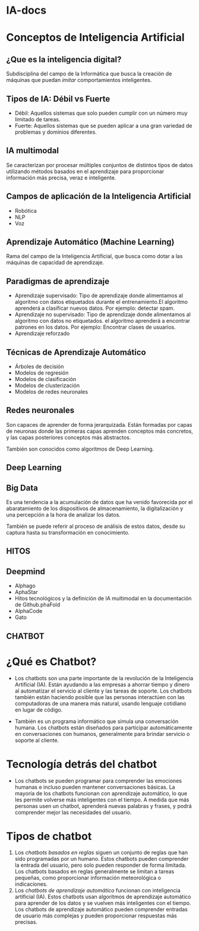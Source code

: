 # IA-docs
# Conceptos de Inteligencia Artificial

## ¿Que es la inteligencia digital?

Subdisciplina del campo de la Informática que busca la creación de máquinas que puedan *imitar* comportamientos inteligentes.

## Tipos de IA: Débil vs Fuerte

* Débil: Aquellos sistemas que solo pueden cumplir con un número muy limitado de tareas.
* Fuerte: Aquellos sistemas que se pueden aplicar a una gran variedad de problemas y dominios diferentes.

## IA multimodal 

Se caracterizan por procesar múltiples conjuntos de distintos tipos de datos utilizando métodos basados en el aprendizaje para proporcionar información más precisa, veraz e inteligente.

## Campos de aplicación de la Inteligencia Artificial

* Robótica
* NLP
* Voz

## Aprendizaje Automático (Machine Learning)

Rama del campo de la Inteligencia Artificial, que busca como dotar a las máquinas de capacidad de aprendizaje.

## Paradigmas de aprendizaje

* Aprendizaje supervisado: Tipo de aprendizaje donde alimentamos al algoritmo con datos etiquetados durante el entrenamiento.El algoritmo aprenderá a clasificar nuevos datos. Por ejemplo: detectar spam.
* Aprendizaje no supervisado: Tipo de aprendizaje donde alimentamos al algoritmo con datos no etiquetados. el algoritmo aprenderá a encontrar patrones en los datos. Por ejemplo: Encontrar clases de usuarios.
* Aprendizaje reforzado

## Técnicas de Aprendizaje Automático

* Árboles de decisión
* Modelos de regresión
* Modelos de clasificación
* Modelos de clusterización
* Modelos de redes neuronales

## Redes neuronales
 
 Son capaces de aprender de forma jerarquizada. Están formadas por capas de neuronas donde las primeras capas aprenden conceptos más concretos, y las capas posteriores conceptos más abstractos.
 
 También son conocidos como algoritmos de Deep Learning.
 
 ## Deep Learning
 
 ## Big Data
 
 Es una tendencia a la acumulación de datos que ha venido favorecida por el abaratamiento de los dispositivos de almacenamiento, la digitalización y una percepción a la hora de analizar los datos.
 
 También se puede referir al proceso de análisis de estos datos, desde su captura hasta su transformación en conocimiento.

## HITOS

## Deepmind
* Alphago
* AphaStar
* Hitos tecnológicos y la definición de IA multimodal en la documentación de Github.phaFold
* AlphaCode 
* Gato

 ## CHATBOT
 # ¿Qué es Chatbot?
 * Los chatbots son una parte importante de la revolución de la Inteligencia Artificial (IA). Están ayudando a las empresas a ahorrar tiempo y dinero al automatizar el servicio al cliente y las tareas de soporte. Los chatbots también están haciendo posible que las personas interactúen con las computadoras de una manera más natural, usando lenguaje cotidiano en lugar de código.

* También es un programa informático que simula una conversación humana. Los chatbots están diseñados para participar automáticamente en conversaciones con humanos, generalmente para brindar servicio o soporte al cliente.
# Tecnología detrás del chatbot
* Los chatbots se pueden programar para comprender las emociones humanas e incluso pueden mantener conversaciones básicas.
La mayoría de los chatbots funcionan con aprendizaje automático, lo que les permite volverse más inteligentes con el tiempo. A medida que más personas usen un chatbot, aprenderá nuevas palabras y frases, y podrá comprender mejor las necesidades del usuario.
# Tipos de chatbot
1. Los *chatbots basados en reglas* siguen un conjunto de reglas que han sido programadas por un humano. Estos chatbots pueden comprender la entrada del usuario, pero solo pueden responder de forma limitada. Los chatbots basados ​​en reglas generalmente se limitan a tareas pequeñas, como proporcionar información meteorológica o indicaciones.
2. Los *chatbots de aprendizaje automático* funcionan con inteligencia artificial (IA). Estos chatbots usan algoritmos de aprendizaje automático para aprender de los datos y se vuelven más inteligentes con el tiempo. Los chatbots de aprendizaje automático pueden comprender entradas de usuario más complejas y pueden proporcionar respuestas más precisas.
